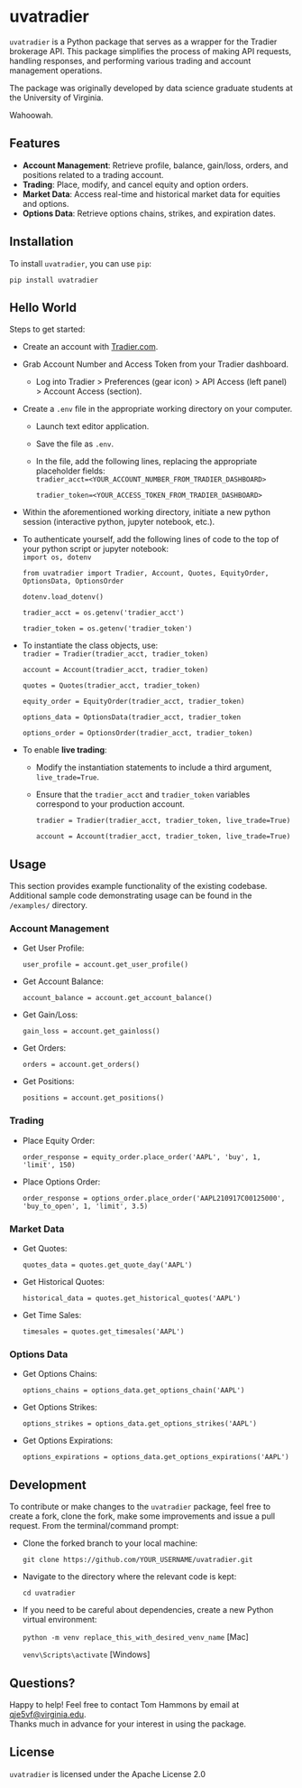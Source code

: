# uvatradier

`uvatradier` is a Python package that serves as a wrapper for the Tradier brokerage API. This package simplifies the process of making API requests, handling responses, and performing various trading and account management operations.

The package was originally developed by data science graduate students at the University of Virginia.

Wahoowah.

## Features

- **Account Management**: Retrieve profile, balance, gain/loss, orders, and positions related to a trading account.
- **Trading**: Place, modify, and cancel equity and option orders.
- **Market Data**: Access real-time and historical market data for equities and options.
- **Options Data**: Retrieve options chains, strikes, and expiration dates.

## Installation

To install `uvatradier`, you can use `pip`:

`pip install uvatradier`

## Hello World

Steps to get started:
  * Create an account with <a href='https://tradier.com/'>Tradier.com</a>.
  * Grab Account Number and Access Token from your Tradier dashboard.
    * Log into Tradier > Preferences (gear icon) > API Access (left panel) > Account Access (section).
  * Create a `.env` file in the appropriate working directory on your computer.
    * Launch text editor application.
    * Save the file as `.env`.
    * In the file, add the following lines, replacing the appropriate placeholder fields: <br>
        `tradier_acct=<YOUR_ACCOUNT_NUMBER_FROM_TRADIER_DASHBOARD>`

        `tradier_token=<YOUR_ACCESS_TOKEN_FROM_TRADIER_DASHBOARD>`
  * Within the aforementioned working directory, initiate a new python session (interactive python, jupyter notebook, etc.).
  * To authenticate yourself, add the following lines of code to the top of your python script or jupyter notebook: <br>
      `import os, dotenv`
      
      `from uvatradier import Tradier, Account, Quotes, EquityOrder, OptionsData, OptionsOrder`
      
      `dotenv.load_dotenv()`
      
      `tradier_acct = os.getenv('tradier_acct')`
      
      `tradier_token = os.getenv('tradier_token')`
    
  * To instantiate the class objects, use: <br>
      `tradier = Tradier(tradier_acct, tradier_token)`

      `account = Account(tradier_acct, tradier_token)`

      `quotes = Quotes(tradier_acct, tradier_token)`

      `equity_order = EquityOrder(tradier_acct, tradier_token)`

      `options_data = OptionsData(tradier_acct, tradier_token`

      `options_order = OptionsOrder(tradier_acct, tradier_token)`

  * To enable <b>live trading</b>:
    * Modify the instantiation statements to include a third argument, `live_trade=True`.
    * Ensure that the `tradier_acct` and `tradier_token` variables correspond to your production account. <br>

      `tradier = Tradier(tradier_acct, tradier_token, live_trade=True)`
      
      `account = Account(tradier_acct, tradier_token, live_trade=True)`

## Usage

This section provides example functionality of the existing codebase. Additional sample code demonstrating usage can be found in the `/examples/` directory.

### Account Management

- Get User Profile:

  `user_profile = account.get_user_profile()`

- Get Account Balance:

  `account_balance = account.get_account_balance()`

- Get Gain/Loss:

  `gain_loss = account.get_gainloss()`

- Get Orders:

  `orders = account.get_orders()`

- Get Positions:

  `positions = account.get_positions()`

### Trading

- Place Equity Order:

  `order_response = equity_order.place_order('AAPL', 'buy', 1, 'limit', 150)`

- Place Options Order:

  `order_response = options_order.place_order('AAPL210917C00125000', 'buy_to_open', 1, 'limit', 3.5)`

### Market Data

- Get Quotes:

  `quotes_data = quotes.get_quote_day('AAPL')`

- Get Historical Quotes:

  `historical_data = quotes.get_historical_quotes('AAPL')`

- Get Time Sales:

  `timesales = quotes.get_timesales('AAPL')`

### Options Data

- Get Options Chains:

  `options_chains = options_data.get_options_chain('AAPL')`

- Get Options Strikes:

  `options_strikes = options_data.get_options_strikes('AAPL')`

- Get Options Expirations:

  `options_expirations = options_data.get_options_expirations('AAPL')`

## Development

To contribute or make changes to the `uvatradier` package, feel free to create a fork, clone the fork, make some improvements and issue a pull request. From the terminal/command prompt:

- Clone the forked branch to your local machine:

  `git clone https://github.com/YOUR_USERNAME/uvatradier.git`

- Navigate to the directory where the relevant code is kept: 

  `cd uvatradier`

- If you need to be careful about dependencies, create a new Python virtual environment: <br>

  `python -m venv replace_this_with_desired_venv_name` [Mac] <br>
  
  `venv\Scripts\activate` [Windows]

## Questions?

Happy to help! Feel free to contact Tom Hammons by email at qje5vf@virginia.edu. <br>
Thanks much in advance for your interest in using the package.

## License

`uvatradier` is licensed under the Apache License 2.0
